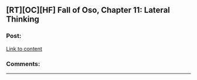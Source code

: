 ## [RT][OC][HF] Fall of Oso, Chapter 11: Lateral Thinking

### Post:

[Link to content](http://talesfromaeria.tumblr.com/post/127665722337/fall-of-oso)

### Comments:

---

